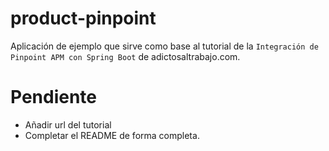 # product-pinpoint
Aplicación de ejemplo que sirve como base al tutorial de la `Integración de Pinpoint APM con Spring Boot` de adictosaltrabajo.com. 

# Pendiente
* Añadir url del tutorial
* Completar el README de forma completa. 